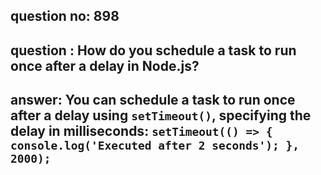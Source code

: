 
      
## question no: 898

## question : How do you schedule a task to run once after a delay in Node.js?

## answer: You can schedule a task to run once after a delay using `setTimeout()`, specifying the delay in milliseconds: `setTimeout(() => { console.log('Executed after 2 seconds'); }, 2000);`
      